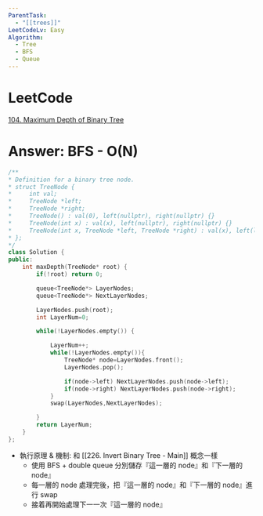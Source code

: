 ```yaml
---
ParentTask:
  - "[[trees]]"
LeetCodeLv: Easy
Algorithm:
  - Tree
  - BFS
  - Queue
---
```


# LeetCode
[104. Maximum Depth of Binary Tree](https://leetcode.com/problems/maximum-depth-of-binary-tree/)

# Answer: BFS - O(N)
```Cpp
/**
* Definition for a binary tree node.
* struct TreeNode {
*     int val;
*     TreeNode *left;
*     TreeNode *right;
*     TreeNode() : val(0), left(nullptr), right(nullptr) {}
*     TreeNode(int x) : val(x), left(nullptr), right(nullptr) {}
*     TreeNode(int x, TreeNode *left, TreeNode *right) : val(x), left(left), right(right) {}
* };
*/
class Solution {
public:
	int maxDepth(TreeNode* root) {
		if(!root) return 0;

		queue<TreeNode*> LayerNodes;
		queue<TreeNode*> NextLayerNodes;

		LayerNodes.push(root);
		int LayerNum=0;

		while(!LayerNodes.empty()) {

			LayerNum++;
			while(!LayerNodes.empty()){
				TreeNode* node=LayerNodes.front();
				LayerNodes.pop();

				if(node->left) NextLayerNodes.push(node->left);
				if(node->right) NextLayerNodes.push(node->right);
			}
			swap(LayerNodes,NextLayerNodes);

		}
		return LayerNum;
	}
};
``` 
- 執行原理 & 機制: 和 [[226. Invert Binary Tree - Main]] 概念一樣
	- 使用 BFS + double queue 分別儲存『這一層的 node』和『下一層的 node』
	- 每一層的 node 處理完後，把『這一層的 node』和『下一層的 node』進行 swap
	- 接着再開始處理下一一次『這一層的 node』